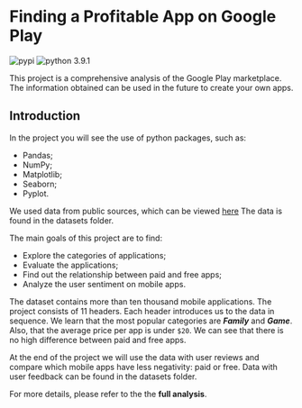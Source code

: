 # Finding a Profitable App on Google Play

![pypi](https://img.shields.io/pypi/v/pandas)
![python 3.9.1](https://img.shields.io/pypi/pyversions/pandas?color=green&label=python)

This project is a comprehensive analysis of the Google Play marketplace. The information obtained can be used in the future to create your own apps.

## Introduction

In the project you will see the use of python packages, such as:
+ Pandas;
+ NumPy;
+ Matplotlib;
+ Seaborn;
+ Pyplot.

We used data from public sources, which can be viewed [here](https://www.kaggle.com/lava18/google-play-store-apps) The data is found in the datasets folder.

The main goals of this project are to find:
* Explore the categories of applications;
* Evaluate the applications;
* Find out the relationship between paid and free apps;
* Analyze the user sentiment on mobile apps.
  
The dataset contains more than ten thousand mobile applications. The project consists of 11 headers. Each header introduces us to the data in sequence. We learn that the most popular categories are **_Family_** and **_Game_**. Also, that the average price per app is under `$20`. We can see that there is no high difference between paid and free apps.

At the end of the project we will use the data with user reviews and compare which mobile apps have less negativity: paid or free. Data with user feedback can be found in the datasets folder.

For more details, please refer to the the **full analysis**.